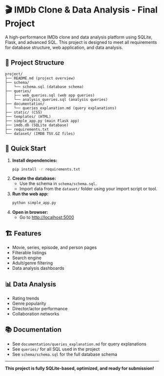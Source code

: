 # 🎬 IMDb Clone & Data Analysis - Final Project

A high-performance IMDb clone and data analysis platform using SQLite, Flask, and advanced SQL. This project is designed to meet all requirements for database structure, web application, and data analysis.

## 📁 Project Structure

```
project/
├── README.md (project overview)
├── schema/
│   └── schema.sql (database schema)
├── queries/
│   ├── web_queries.sql (web app queries)
│   └── analysis_queries.sql (analysis queries)
├── documentation/
│   └── queries_explanation.md (query explanations)
├── static/ (CSS)
├── templates/ (HTML)
├── simple_app.py (main Flask app)
├── imdb.db (SQLite database)
├── requirements.txt
└── dataset/ (IMDB TSV.GZ files)
```

## 🚀 Quick Start

1. **Install dependencies:**
   ```bash
   pip install -r requirements.txt
   ```
2. **Create the database:**
   - Use the schema in `schema/schema.sql`.
   - Import data from the `dataset/` folder using your import script or tool.
3. **Run the web app:**
   ```bash
   python simple_app.py
   ```
4. **Open in browser:**
   - Go to [http://localhost:5000](http://localhost:5000)

## 🏗️ Features
- Movie, series, episode, and person pages
- Filterable listings
- Search engine
- Adult/genre filtering
- Data analysis dashboards

## 📊 Data Analysis
- Rating trends
- Genre popularity
- Director/actor performance
- Collaboration networks

## 📚 Documentation
- See `documentation/queries_explanation.md` for query explanations
- See `queries/` for all SQL used in the project
- See `schema/schema.sql` for the full database schema

---

**This project is fully SQLite-based, optimized, and ready for submission!**
